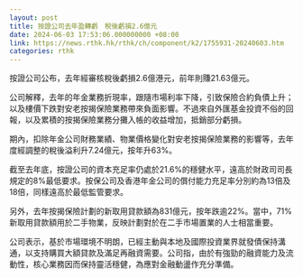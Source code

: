 ```yaml
---
layout: post
title: 按證公司去年盈轉虧　稅後虧損2.6億元
date: 2024-06-03 17:53:06.000000000 +08:00
link: https://news.rthk.hk/rthk/ch/component/k2/1755931-20240603.htm
categories: rthk
---
```


按證公司公布，去年經審核稅後虧損2.6億港元，前年則賺21.63億元。

公司解釋，去年的年金業務折現率，跟隨市場利率下降，引致保險合約負債上升；以及樓價下跌對安老按揭保險業務帶來負面影響。不過來自外匯基金投資不俗的回報，以及累積的按揭保險業務分攤入帳的收益增加，抵銷部分虧損。

期內，扣除年金公司財務業績、物業價格變化對安老按揭保險業務的影響等，去年度經調整的稅後溢利升7.24億元，按年升63%。

截至去年底，按證公司的資本充足率仍處於21.6%的穩健水平，遠高於財政司司長規定的8%最低要求。按保公司及香港年金公司的償付能力充足率分別約為13倍及18倍，同樣遠高於最低監管要求。

另外，去年按揭保險計劃的新取用貸款額為831億元，按年跌逾22%。當中，71%新取用貸款額用於二手物業，反映計劃對於在二手市場置業的人士相當重要。

公司表示，基於市場環境不明朗，已經主動與本地及國際投資業界就發債保持溝通，以支持購買大額貸款及滿足再融資需要。公司指，由於有強勁的融資能力及流動性，核心業務因而保持靈活穩健，為應對金融動盪作充分準備。
